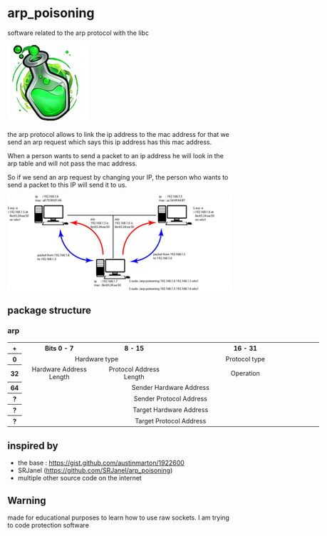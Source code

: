 # arp_poisoning

software related to the arp protocol with the libc

![fiole](image/fiole_verte.png)

the arp protocol allows to link the ip address to 
the mac address for that we send an arp 
request which says this ip address has this mac address. 

When a person wants to send a packet to an ip address he 
will look in the arp table and will not pass the mac address. 

So if we send an arp request by changing your IP, the person 
who wants to send a packet to this IP will send it to us.

![schema](image/schema.png)

## package structure

### arp


<table style="margin: 0 auto; text-align: center; width: 50em;">
    <tbody>
        <tr>
            <th align="center" colspan="1">+</th>
            <th colspan="8" width="25%">Bits 0 - 7</th>
            <th colspan="8" width="25%">8 - 15</th>
            <th colspan="16" width="50%">16 - 31</th>
        </tr>
        <tr>
            <th>0</th>
            <td colspan="16">Hardware type</td>
            <td colspan="16">Protocol type</td>
        </tr>
        <tr>
            <th>32</th>
            <td colspan="8">Hardware Address Length</td>
            <td colspan="8">Protocol Address Length</td>
            <td colspan="16">Operation</td>
        </tr>
        <tr>
            <th>64</th>
            <td align="center" colspan="32">Sender Hardware Address</td>
        </tr>
        <tr>
            <th>?</th>
            <td colspan="32">Sender Protocol Address</td>
        </tr>
        <tr>
            <th>?</th>
            <td colspan="32">Target Hardware Address
            </td>
        </tr>
        <tr>
            <th>?</th>
            <td colspan="32">Target Protocol Address
            </td>
        </tr>
    </tbody>
</table>





## inspired by

- the base : https://gist.github.com/austinmarton/1922600
- SRJanel (https://github.com/SRJanel/arp_poisoning)
- multiple other source code on the internet

## Warning

made for educational purposes to learn how to use raw sockets. I am trying to code protection software